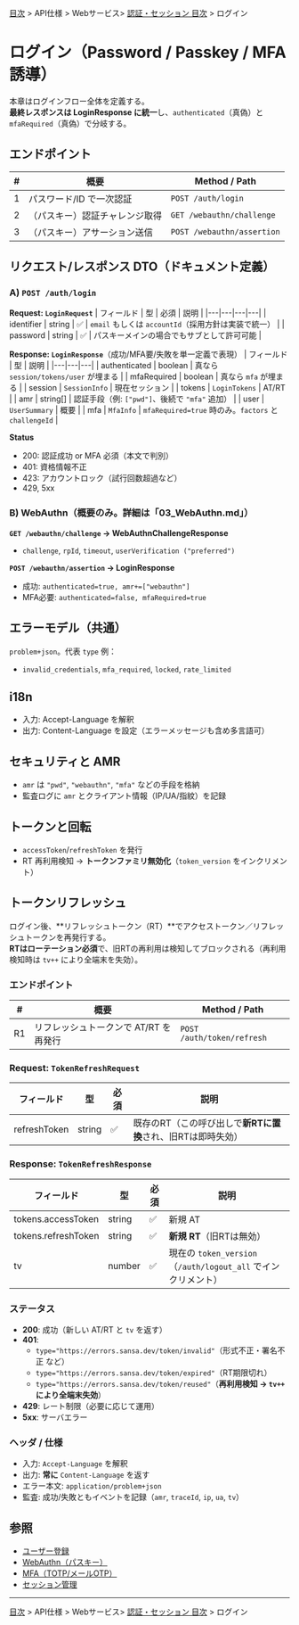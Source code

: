 [目次](../../../目次.md) > API仕様 > Webサービス> [認証・セッション 目次](目次.md) > ログイン

# ログイン（Password / Passkey / MFA誘導）

本章はログインフロー全体を定義する。  
**最終レスポンスは LoginResponse に統一**し、`authenticated`（真偽）と `mfaRequired`（真偽）で分岐する。

## エンドポイント

| # | 概要 | Method / Path |
|---|---|---|
| 1 | パスワード/ID で一次認証 | `POST /auth/login` |
| 2 | （パスキー）認証チャレンジ取得 | `GET /webauthn/challenge` |
| 3 | （パスキー）アサーション送信 | `POST /webauthn/assertion` |

## リクエスト/レスポンス DTO（ドキュメント定義）

### A) `POST /auth/login`

**Request: `LoginRequest`**
| フィールド | 型 | 必須 | 説明 |
|---|---|---|---|
| identifier | string | ✅ | `email` もしくは `accountId`（採用方針は実装で統一） |
| password | string | ✅ | パスキーメインの場合でもサブとして許可可能 |

**Response: `LoginResponse`**（成功/MFA要/失敗を単一定義で表現）
| フィールド | 型 | 説明 |
|---|---|---|
| authenticated | boolean | 真なら `session/tokens/user` が埋まる |
| mfaRequired | boolean | 真なら `mfa` が埋まる |
| session | `SessionInfo` | 現在セッション |
| tokens | `LoginTokens` | AT/RT |
| amr | string[] | 認証手段（例: `["pwd"]`、後続で `"mfa"` 追加） |
| user | `UserSummary` | 概要 |
| mfa | `MfaInfo` | `mfaRequired=true` 時のみ。`factors` と `challengeId` |

**Status**
- 200: 認証成功 or MFA 必須（本文で判別）
- 401: 資格情報不正
- 423: アカウントロック（試行回数超過など）
- 429, 5xx

### B) WebAuthn（概要のみ。詳細は「03_WebAuthn.md」）

**`GET /webauthn/challenge` → WebAuthnChallengeResponse**
- `challenge`, `rpId`, `timeout`, `userVerification ("preferred")`

**`POST /webauthn/assertion` → LoginResponse**
- 成功: `authenticated=true, amr+=["webauthn"]`
- MFA必要: `authenticated=false, mfaRequired=true`

## エラーモデル（共通）
`problem+json`。代表 `type` 例：
- `invalid_credentials`, `mfa_required`, `locked`, `rate_limited`

## i18n
- 入力: Accept-Language を解釈
- 出力: Content-Language を設定（エラーメッセージも含め多言語可）

## セキュリティと AMR
- `amr` は `"pwd"`, `"webauthn"`, `"mfa"` などの手段を格納
- 監査ログに `amr` とクライアント情報（IP/UA/指紋）を記録

## トークンと回転
- `accessToken`/`refreshToken` を発行
- RT 再利用検知 → **トークンファミリ無効化**（`token_version` をインクリメント）

## トークンリフレッシュ

ログイン後、**リフレッシュトークン（RT）**でアクセストークン／リフレッシュトークンを再発行する。  
**RTはローテーション必須**で、旧RTの再利用は検知してブロックされる（再利用検知時は `tv++` により全端末を失効）。

### エンドポイント
| # | 概要 | Method / Path |
|---|---|---|
| R1 | リフレッシュトークンで AT/RT を再発行 | `POST /auth/token/refresh` |

### Request: `TokenRefreshRequest`
| フィールド | 型 | 必須 | 説明 |
|---|---|---|---|
| refreshToken | string | ✅ | 既存のRT（この呼び出しで**新RTに置換**され、旧RTは即時失効） |

### Response: `TokenRefreshResponse`
| フィールド | 型 | 必須 | 説明 |
|---|---|---|---|
| tokens.accessToken | string | ✅ | 新規 AT |
| tokens.refreshToken | string | ✅ | **新規 RT**（旧RTは無効） |
| tv | number | ✅ | 現在の `token_version`（`/auth/logout_all` でインクリメント） |

### ステータス
- **200**: 成功（新しい AT/RT と `tv` を返す）
- **401**:
  - `type="https://errors.sansa.dev/token/invalid"`（形式不正・署名不正 など）
  - `type="https://errors.sansa.dev/token/expired"`（RT期限切れ）
  - `type="https://errors.sansa.dev/token/reused"`（**再利用検知 → `tv++` により全端末失効**）
- **429**: レート制限（必要に応じて運用）
- **5xx**: サーバエラー

### ヘッダ / 仕様
- 入力: `Accept-Language` を解釈
- 出力: **常に** `Content-Language` を返す
- エラー本文: `application/problem+json`
- 監査: 成功/失敗ともイベントを記録（`amr`, `traceId`, `ip`, `ua`, `tv`）

## 参照
- [ユーザー登録](01_ユーザー登録.md)
- [WebAuthn（パスキー）](03_WebAuthn.md)
- [MFA（TOTP/メールOTP）](04_MFA.md)
- [セッション管理](05_セッション管理.md)

---
[目次](../../../目次.md) > API仕様 > Webサービス> [認証・セッション 目次](目次.md) > ログイン